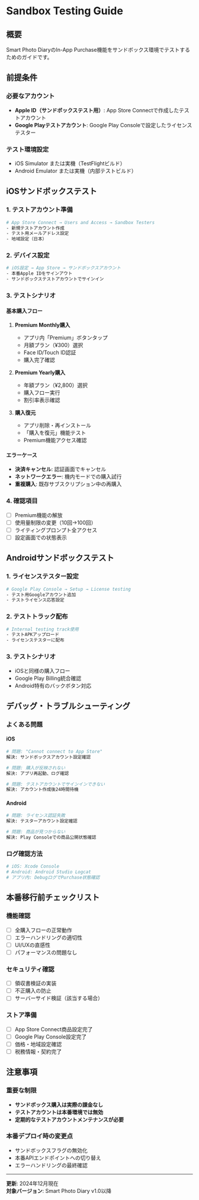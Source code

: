 # Sandbox Testing Guide

## 概要

Smart Photo DiaryのIn-App Purchase機能をサンドボックス環境でテストするためのガイドです。

## 前提条件

### 必要なアカウント
- **Apple ID（サンドボックステスト用）**: App Store Connectで作成したテストアカウント
- **Google Playテストアカウント**: Google Play Consoleで設定したライセンステスター

### テスト環境設定
- iOS Simulator または実機（TestFlightビルド）
- Android Emulator または実機（内部テストビルド）

## iOSサンドボックステスト

### 1. テストアカウント準備
```bash
# App Store Connect → Users and Access → Sandbox Testers
- 新規テストアカウント作成
- テスト用メールアドレス設定
- 地域設定（日本）
```

### 2. デバイス設定
```bash
# iOS設定 → App Store → サンドボックスアカウント
- 本番Apple IDをサインアウト
- サンドボックステストアカウントでサインイン
```

### 3. テストシナリオ

#### 基本購入フロー
1. **Premium Monthly購入**
   - アプリ内「Premium」ボタンタップ
   - 月額プラン（¥300）選択
   - Face ID/Touch ID認証
   - 購入完了確認

2. **Premium Yearly購入**
   - 年額プラン（¥2,800）選択
   - 購入フロー実行
   - 割引率表示確認

3. **購入復元**
   - アプリ削除・再インストール
   - 「購入を復元」機能テスト
   - Premium機能アクセス確認

#### エラーケース
- **決済キャンセル**: 認証画面でキャンセル
- **ネットワークエラー**: 機内モードでの購入試行
- **重複購入**: 既存サブスクリプション中の再購入

### 4. 確認項目
- [ ] Premium機能の解放
- [ ] 使用量制限の変更（10回→100回）
- [ ] ライティングプロンプト全アクセス
- [ ] 設定画面での状態表示

## Androidサンドボックステスト

### 1. ライセンステスター設定
```bash
# Google Play Console → Setup → License testing
- テスト用Googleアカウント追加
- テストライセンス応答設定
```

### 2. テストトラック配布
```bash
# Internal testing track使用
- テストAPKアップロード
- ライセンステスターに配布
```

### 3. テストシナリオ
- iOSと同様の購入フロー
- Google Play Billing統合確認
- Android特有のバックボタン対応

## デバッグ・トラブルシューティング

### よくある問題

#### iOS
```bash
# 問題: "Cannot connect to App Store"
解決: サンドボックスアカウント設定確認

# 問題: 購入が反映されない
解決: アプリ再起動、ログ確認

# 問題: テストアカウントでサインインできない
解決: アカウント作成後24時間待機
```

#### Android
```bash
# 問題: ライセンス認証失敗
解決: テスターアカウント設定確認

# 問題: 商品が見つからない
解決: Play Consoleでの商品公開状態確認
```

### ログ確認方法
```bash
# iOS: Xcode Console
# Android: Android Studio Logcat
# アプリ内: DebugログでPurchase状態確認
```

## 本番移行前チェックリスト

### 機能確認
- [ ] 全購入フローの正常動作
- [ ] エラーハンドリングの適切性
- [ ] UI/UXの直感性
- [ ] パフォーマンスの問題なし

### セキュリティ確認
- [ ] 領収書検証の実装
- [ ] 不正購入の防止
- [ ] サーバーサイド検証（該当する場合）

### ストア準備
- [ ] App Store Connect商品設定完了
- [ ] Google Play Console設定完了
- [ ] 価格・地域設定確認
- [ ] 税務情報・契約完了

## 注意事項

### 重要な制限
- **サンドボックス購入は実際の課金なし**
- **テストアカウントは本番環境では無効**
- **定期的なテストアカウントメンテナンスが必要**

### 本番デプロイ時の変更点
- サンドボックスフラグの無効化
- 本番APIエンドポイントへの切り替え
- エラーハンドリングの最終確認

---

**更新**: 2024年12月現在  
**対象バージョン**: Smart Photo Diary v1.0以降